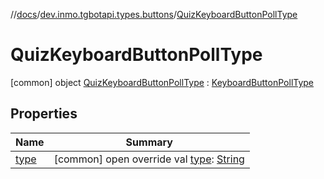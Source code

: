 //[docs](../../../index.md)/[dev.inmo.tgbotapi.types.buttons](../index.md)/[QuizKeyboardButtonPollType](index.md)



# QuizKeyboardButtonPollType  
 [common] object [QuizKeyboardButtonPollType](index.md) : [KeyboardButtonPollType](../-keyboard-button-poll-type/index.md)   


## Properties  
  
|  Name |  Summary | 
|---|---|
| <a name="dev.inmo.tgbotapi.types.buttons/QuizKeyboardButtonPollType/type/#/PointingToDeclaration/"></a>[type](type.md)| <a name="dev.inmo.tgbotapi.types.buttons/QuizKeyboardButtonPollType/type/#/PointingToDeclaration/"></a> [common] open override val [type](type.md): [String](https://kotlinlang.org/api/latest/jvm/stdlib/kotlin/-string/index.html)   <br>|

